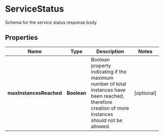 

# ServiceStatus

Schema for the service status response body

## Properties

Name | Type | Description | Notes
------------ | ------------- | ------------- | -------------
**maxInstancesReached** | **Boolean** | Boolean property indicating if the maximum number of total instances have been reached, therefore creation of more instances should not be allowed. |  [optional]



